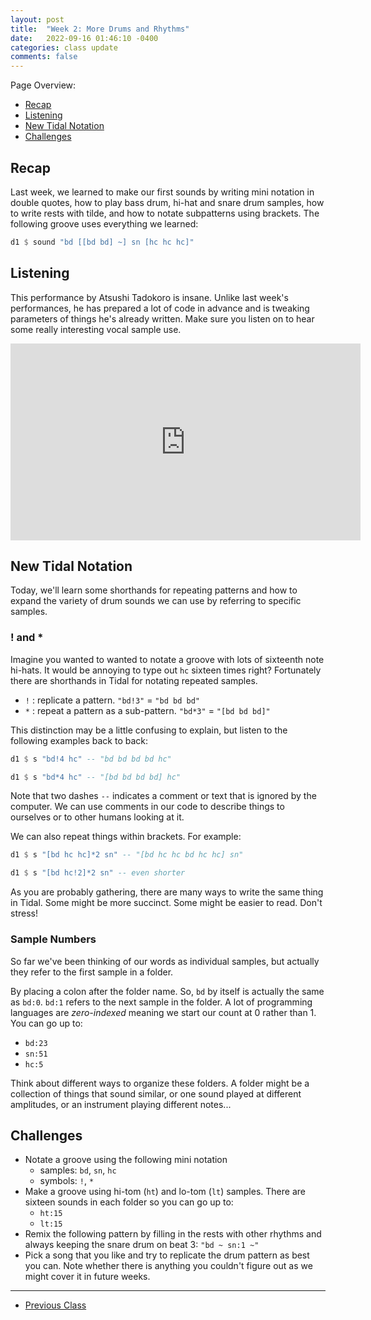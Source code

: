 ```yaml
---
layout: post
title:  "Week 2: More Drums and Rhythms"
date:   2022-09-16 01:46:10 -0400
categories: class update
comments: false
---
```


Page Overview:
* [Recap](#recap)
* [Listening](#listening)
* [New Tidal Notation](#new-tidal-notation)
* [Challenges](#challenges)

## Recap
Last week, we learned to make our first sounds by writing mini notation in double quotes, how to play bass drum, hi-hat and snare drum samples, how to write rests with tilde, and how to notate subpatterns using brackets. The following groove uses everything we learned:

```haskell
d1 $ sound "bd [[bd bd] ~] sn [hc hc hc]"
```

## Listening
This performance by Atsushi Tadokoro is insane. Unlike last week's performances, he has prepared a lot of code in advance and is tweaking parameters of things he's already written. Make sure you listen on to hear some really interesting vocal sample use.

<iframe width="560" height="315" src="https://www.youtube-nocookie.com/embed/Tjf-NJNfOP4?start=108" title="YouTube video player" frameborder="0" allow="accelerometer; autoplay; clipboard-write; encrypted-media; gyroscope; picture-in-picture" allowfullscreen></iframe>

## New Tidal Notation
Today, we'll learn some shorthands for repeating patterns and how to expand the variety of drum sounds we can use by referring to specific samples.

### ! and *
Imagine you wanted to wanted to notate a groove with lots of sixteenth note hi-hats. It would be annoying to type out `hc` sixteen times right? Fortunately there are shorthands in Tidal for notating repeated samples.
* `!` : replicate a pattern. `"bd!3"` = `"bd bd bd"` 
* `*` : repeat a pattern as a sub-pattern. `"bd*3"` = `"[bd bd bd]"` 

This distinction may be a little confusing to explain, but listen to the following examples back to back:

```haskell
d1 $ s "bd!4 hc" -- "bd bd bd bd hc"

d1 $ s "bd*4 hc" -- "[bd bd bd bd] hc"
```

Note that two dashes `--` indicates a comment or text that is ignored by the computer. We can use comments in our code to describe things to ourselves or to other humans looking at it.

We can also repeat things within brackets. For example:

```haskell
d1 $ s "[bd hc hc]*2 sn" -- "[bd hc hc bd hc hc] sn"

d1 $ s "[bd hc!2]*2 sn" -- even shorter
```

As you are probably gathering, there are many ways to write the same thing in Tidal. Some might be more succinct. Some might be easier to read. Don't stress!

### Sample Numbers
So far we've been thinking of our words as individual samples, but actually they refer to the first sample in a folder. 

By placing a colon after the folder name. So, `bd` by itself is actually the same as `bd:0`. `bd:1` refers to the next sample in the folder. A lot of programming languages are *zero-indexed* meaning we start our count at 0 rather than 1. You can go up to:
* `bd:23`
* `sn:51`
* `hc:5`

Think about different ways to organize these folders. A folder might be a collection of things that sound similar, or one sound played at different amplitudes, or an instrument playing different notes...

## Challenges
* Notate a groove using the following mini notation
  * samples: `bd`, `sn`, `hc`
  * symbols: `!`, `*`
* Make a groove using hi-tom (`ht`) and lo-tom (`lt`) samples. There are sixteen sounds in each folder so you can go up to:
  * `ht:15`
  * `lt:15`
* Remix the following pattern by filling in the rests with other rhythms and always keeping the snare drum on beat 3: `"bd ~ sn:1 ~"`
* Pick a song that you like and try to replicate the drum pattern as best you can. Note whether there is anything you couldn't figure out as we might cover it in future weeks.

---

* [Previous Class](/laptopclass/class/update/2022/09/10/week1.html)
